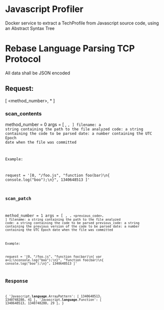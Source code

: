 # Javascript Profiler
Docker service to extract a TechProfile from Javascript source code, using an Abstract Syntax Tree

# Rebase Language Parsing TCP Protocol

All data shall be JSON encoded

## Request:
[ <method_number>, *<args> ]

### scan_contents
method_number = 0
args = [ <filename>, <code>, <date>] 
filename: a string containing the path to the file analyzed
code: a string containing the code to be parsed
date: a number containing the UTC Epoch date when the file was committed

Example:

request = '[0, "/foo.js", "function foo(bar)\n{ console.log(\"boo\");\n}", 1340648513 ]'

### scan_patch

method_number = 1
args = [ <filename>, <code>, <previous_code>, <date>] 
filename: a string containing the path to the file analyzed
code: a string containing the code to be parsed
previous_code: a string containing the previous version of the code to be parsed
date: a number containing the UTC Epoch date when the file was committed

Example:

request = '[0, "/foo.js", "function foo(bar)\n{ var a=1;\nconsole.log(\"boo\");\n}", "function foo(bar)\n{ console.log(\"boo\");\n}", 1340648513 ]'

## Response
{
    'Javascript.__language__.ArrayPattern': [ 1340648513, 1340748280, 41 ],
    'Javascript.__language__.Function': [ 1340648513, 1340748280, 29 ],
}
